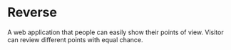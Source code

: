 # Reverse
A web application that people can easily show their points of view. Visitor can review different points with equal chance.
